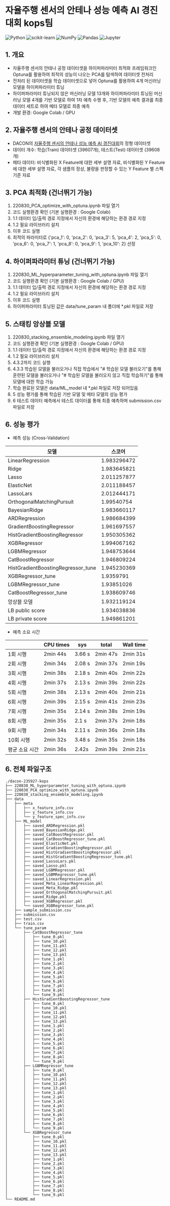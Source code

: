 # 자율주행 센서의 안테나 성능 예측 AI 경진대회 kops팀
![Python](https://img.shields.io/badge/python-3670A0?style=for-the-badge&logo=python&logoColor=ffdd54)
![scikit-learn](https://img.shields.io/badge/scikit--learn-%23F7931E.svg?style=for-the-badge&logo=scikit-learn&logoColor=white)
![NumPy](https://img.shields.io/badge/numpy-%23013243.svg?style=for-the-badge&logo=numpy&logoColor=white)
![Pandas](https://img.shields.io/badge/pandas-%23150458.svg?style=for-the-badge&logo=pandas&logoColor=white)
![Jupyter](https://img.shields.io/badge/jupyter-%23F37626.svg?style=for-the-badge&logo=jupyter&logoColor=white)
## 1. 개요
- 자율주행 센서의 안테나 공정 데이터셋을 하이퍼파라미터 최적화 프레임워크인 Optuna를 활용하여 최적의 성능이 나오는 PCA를 탐색하여 데이터셋 전처리
- 전처리 된 데이터셋을 학습 데이터셋으로 넣어 Optuna를 활용하여 4개 머신러닝 모델을 하이퍼파라미터 튜닝
- 하이퍼파라미터 튜닝되지 않은 머신러닝 모델 13개와 하이퍼파라미터 튜닝된 머신러닝 모델 4개를 기반 모델로 하여 1차 예측 수행 후, 기반 모델의 예측 결과를 최종 데이터 세트로 하여 메타 모델로 최종 예측
- 개발 환경: Google Colab / GPU

## 2. 자율주행 센서의 안테나 공정 데이터셋
- DACON의 [자율주행 센서의 안테나 성능 예측 AI 경진대회](https://dacon.io/competitions/official/235927/data)의 정형 데이터셋
- 데이터 개수: 학습(Train) 데이터셋 (39607개), 테스트(Test) 데이터셋 (39608개)
- 메타 데이터: 비식별화된 X Feature에 대한 세부 설명 자료, 비식별화된 Y Feature에 대한 세부 설명 자료, 각 샘플의 정상, 불량을 판정할 수 있는 Y Feature 별 스펙 기준 자료

## 3. PCA 최적화 (건너뛰기 가능)
1. 220830_PCA_optimize_with_optuna.ipynb 파일 열기
2. 코드 실행환경 확인 (기본 실행환경 : Google Colab)
3. 1.1 데이터 입/출력 경로 지정에서 자신의 환경에 해당하는 환경 경로 지정
4. 1.2 필요 라이브러리 설치
5. 이후 코드 실행
6. 최적의 파라미터로 {'pca_1': 0, 'pca_2': 0, 'pca_3': 5, 'pca_4': 2, 'pca_5': 0, 'pca_6': 0, 'pca_7': 1, 'pca_8': 0, 'pca_9': 1, 'pca_10': 2} 선정

## 4. 하이퍼파라미터 튜닝 (건너뛰기 가능)
1. 220830_ML_hyperparameter_tuning_with_optuna.ipynb 파일 열기
2. 코드 실행환경 확인 (기본 실행환경 : Google Colab / GPU)
3. 1.1 데이터 입/출력 경로 지정에서 자신의 환경에 해당하는 환경 경로 지정
4. 1.2 필요 라이브러리 설치
5. 이후 코드 실행
6. 하이퍼파라미터 튜닝된 값은 data/tune_param 내 폴더에 *.pkl 파일로 저장

## 5. 스태킹 앙상블 모델
1. 220830_stacking_ensemble_modeling.ipynb 파일 열기
2. 코드 실행환경 확인 (기본 실행환경 : Google Colab / GPU)
3. 1.1 데이터 입/출력 경로 지정에서 자신의 환경에 해당하는 환경 경로 지정
4. 1.2 필요 라이브러리 설치
5. 4.3.2까지 코드 실행
6. 4.3.3 학습된 모델을 불러오거나 직접 학습에서 "# 학습된 모델 불러오기"를 통해 훈련된 모델을 불러오거나 "# 학습된 모델을 불러오지 않고 직접 학습하기"를 통해 모델에 대한 학습 가능
7. 학습 완료된 모델은 data/ML_model 내 *.pkl 파일로 저장 되어있음
7. 5 성능 평가를 통해 학습된 기반 모델 및 메타 모델의 성능 평가
8. 6 테스트 데이터 예측에서 테스트 데이터를 통해 최종 예측하며 submission.csv 파일로 저장

## 6. 성능 평가
- 예측 성능 (Cross-Validation)

| 모델                               | 스코어      |
| ---------------------------------- | ----------- |
| LinearRegression                   | 1.983296472 |
| Ridge                              | 1.983645821 |
| Lasso                              | 2.011257877 |
| ElasticNet                         | 2.011188457 |
| LassoLars                          | 2.012444171 |
| OrthogonalMatchingPursuit          | 1.99540754  |
| BayesianRidge                      | 1.983660117 |
| ARDRegression                      | 1.986684399 |
| GradientBoostingRegressor          | 1.961697557 |
| HistGradientBoostingRegressor      | 1.950305362 |
| XGBRegressor                       | 1.994067162 |
| LGBMRegressor                      | 1.948753644 |
| CatBoostRegressor                  | 1.946809224 |
| HistGradientBoostingRegressor_tune | 1.945230369 |
| XGBRegressor_tune                  | 1.9359791   |
| LGBMRegressor_tune                 | 1.93851026  |
| CatBoostRegressor_tune             | 1.938609746 |
| 앙상블 모델                        | 1.932119124 |
| LB public score                    | 1.934038836 |
| LB private score                   | 1.949861201 |

- 예측 소요 시간 

|                | CPU times | sys    | total    | Wall time |
| -------------- | --------- | ------ | -------- | --------- |
| 1회 시행       | 2min 44s  | 3.66 s | 2min 47s | 2min 31s  |
| 2회 시행       | 2min 34s  | 2.08 s | 2min 37s | 2min 19s  |
| 3회 시행       | 2min 38s  | 2.18 s | 2min 40s | 2min 22s  |
| 4회 시행       | 2min 37s  | 2.13 s | 2min 39s | 2min 22s  |
| 5회 시행       | 2min 38s  | 2.13 s | 2min 40s | 2min 21s  |
| 6회 시행       | 2min 39s  | 2.15 s | 2min 41s | 2min 23s  |
| 7회 시행       | 2min 35s  | 2.14 s | 2min 38s | 2min 19s  |
| 8회 시행       | 2min 35s  | 2.1 s  | 2min 37s | 2min 18s  |
| 9회 시행       | 2min 34s  | 2.11 s | 2min 36s | 2min 18s  |
| 10회 시행      | 2min 32s  | 3.48 s | 2min 35s | 2min 18s  |
| 평균 소요 시간 | 2min 36s  | 2.42s  | 2min 39s | 2min 21s  |

## 6. 전체 파일구조
```
./dacon-235927-kops
├── 220830_ML_hyperparameter_tuning_with_optuna.ipynb
├── 220830_PCA_optimize_with_optuna.ipynb
├── 220830_stacking_ensemble_modeling.ipynb
├── data
│   ├── meta
│   │   ├── x_feature_info.csv
│   │   ├── y_feature_info.csv
│   │   └── y_feature_spec_info.csv
│   ├── ML_model
│   │   ├── saved_ARDRegression.pkl
│   │   ├── saved_BayesianRidge.pkl
│   │   ├── saved_CatBoostRegressor.pkl
│   │   ├── saved_CatBoostRegressor_tune.pkl
│   │   ├── saved_ElasticNet.pkl
│   │   ├── saved_GradientBoostingRegressor.pkl
│   │   ├── saved_HistGradientBoostingRegressor.pkl
│   │   ├── saved_HistGradientBoostingRegressor_tune.pkl
│   │   ├── saved_LassoLars.pkl
│   │   ├── saved_Lasso.pkl
│   │   ├── saved_LGBMRegressor.pkl
│   │   ├── saved_LGBMRegressor_tune.pkl
│   │   ├── saved_LinearRegression.pkl
│   │   ├── saved_Meta_LinearRegression.pkl
│   │   ├── saved_Meta_Ridge.pkl
│   │   ├── saved_OrthogonalMatchingPursuit.pkl
│   │   ├── saved_Ridge.pkl
│   │   ├── saved_XGBRegressor.pkl
│   │   └── saved_XGBRegressor_tune.pkl
│   ├── sample_submission.csv
│   ├── submission.csv
│   ├── test.csv
│   ├── train.csv
│   └── tune_param
│       ├── CatBoostRegressor_tune
│       │   ├── tune_0.pkl
│       │   ├── tune_10.pkl
│       │   ├── tune_11.pkl
│       │   ├── tune_12.pkl
│       │   ├── tune_13.pkl
│       │   ├── tune_1.pkl
│       │   ├── tune_2.pkl
│       │   ├── tune_3.pkl
│       │   ├── tune_4.pkl
│       │   ├── tune_5.pkl
│       │   ├── tune_6.pkl
│       │   ├── tune_7.pkl
│       │   ├── tune_8.pkl
│       │   └── tune_9.pkl
│       ├── HistGradientBoostingRegressor_tune
│       │   ├── tune_0.pkl
│       │   ├── tune_10.pkl
│       │   ├── tune_11.pkl
│       │   ├── tune_12.pkl
│       │   ├── tune_13.pkl
│       │   ├── tune_1.pkl
│       │   ├── tune_2.pkl
│       │   ├── tune_3.pkl
│       │   ├── tune_4.pkl
│       │   ├── tune_5.pkl
│       │   ├── tune_6.pkl
│       │   ├── tune_7.pkl
│       │   ├── tune_8.pkl
│       │   └── tune_9.pkl
│       ├── LGBMRegressor_tune
│       │   ├── tune_0.pkl
│       │   ├── tune_10.pkl
│       │   ├── tune_11.pkl
│       │   ├── tune_12.pkl
│       │   ├── tune_13.pkl
│       │   ├── tune_1.pkl
│       │   ├── tune_2.pkl
│       │   ├── tune_3.pkl
│       │   ├── tune_4.pkl
│       │   ├── tune_5.pkl
│       │   ├── tune_6.pkl
│       │   ├── tune_7.pkl
│       │   ├── tune_8.pkl
│       │   └── tune_9.pkl
│       └── XGBRegressor_tune
│           ├── tune_0.pkl
│           ├── tune_10.pkl
│           ├── tune_11.pkl
│           ├── tune_12.pkl
│           ├── tune_13.pkl
│           ├── tune_1.pkl
│           ├── tune_2.pkl
│           ├── tune_3.pkl
│           ├── tune_4.pkl
│           ├── tune_5.pkl
│           ├── tune_6.pkl
│           ├── tune_7.pkl
│           ├── tune_8.pkl
│           └── tune_9.pkl
└── README.md
```
